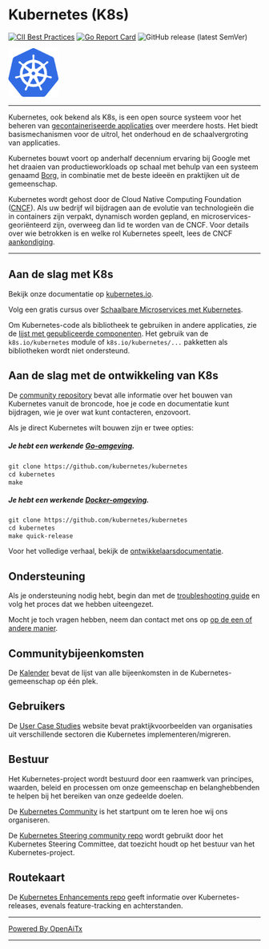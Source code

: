 # Kubernetes (K8s)

[![CII Best Practices](https://bestpractices.coreinfrastructure.org/projects/569/badge)](https://bestpractices.coreinfrastructure.org/projects/569) [![Go Report Card](https://goreportcard.com/badge/github.com/kubernetes/kubernetes)](https://goreportcard.com/report/github.com/kubernetes/kubernetes) ![GitHub release (latest SemVer)](https://img.shields.io/github/v/release/kubernetes/kubernetes?sort=semver)

<img src="https://github.com/kubernetes/kubernetes/raw/master/logo/logo.png" width="100">

----

Kubernetes, ook bekend als K8s, is een open source systeem voor het beheren van [gecontaineriseerde applicaties]
over meerdere hosts. Het biedt basismechanismen voor de uitrol, het onderhoud
en de schaalvergroting van applicaties.

Kubernetes bouwt voort op anderhalf decennium ervaring bij Google met het draaien van
productieworkloads op schaal met behulp van een systeem genaamd [Borg],
in combinatie met de beste ideeën en praktijken uit de gemeenschap.

Kubernetes wordt gehost door de Cloud Native Computing Foundation ([CNCF]).
Als uw bedrijf wil bijdragen aan de evolutie van
technologieën die in containers zijn verpakt, dynamisch worden gepland,
en microservices-georiënteerd zijn, overweeg dan lid te worden van de CNCF.
Voor details over wie betrokken is en welke rol Kubernetes speelt,
lees de CNCF [aankondiging].

----

## Aan de slag met K8s

Bekijk onze documentatie op [kubernetes.io].

Volg een gratis cursus over [Schaalbare Microservices met Kubernetes].

Om Kubernetes-code als bibliotheek te gebruiken in andere applicaties, zie de [lijst met gepubliceerde componenten](https://git.k8s.io/kubernetes/staging/README.md).
Het gebruik van de `k8s.io/kubernetes` module of `k8s.io/kubernetes/...` pakketten als bibliotheken wordt niet ondersteund.

## Aan de slag met de ontwikkeling van K8s

De [community repository] bevat alle informatie over
het bouwen van Kubernetes vanuit de broncode, hoe je code
en documentatie kunt bijdragen, wie je over wat kunt contacteren, enzovoort.

Als je direct Kubernetes wilt bouwen zijn er twee opties:

##### Je hebt een werkende [Go-omgeving].

```
git clone https://github.com/kubernetes/kubernetes
cd kubernetes
make
```

##### Je hebt een werkende [Docker-omgeving].

```
git clone https://github.com/kubernetes/kubernetes
cd kubernetes
make quick-release
```

Voor het volledige verhaal, bekijk de [ontwikkelaarsdocumentatie].

## Ondersteuning

Als je ondersteuning nodig hebt, begin dan met de [troubleshooting guide]
en volg het proces dat we hebben uiteengezet.

Mocht je toch vragen hebben, neem dan contact met ons op
[op de een of andere manier][communicatie].

[aankondiging]: https://cncf.io/news/announcement/2015/07/new-cloud-native-computing-foundation-drive-alignment-among-container
[Borg]: https://research.google.com/pubs/pub43438.html?authuser=1
[CNCF]: https://www.cncf.io/about
[communicatie]: https://git.k8s.io/community/communication
[community repository]: https://git.k8s.io/community
[gecontaineriseerde applicaties]: https://kubernetes.io/docs/concepts/overview/what-is-kubernetes/
[ontwikkelaarsdocumentatie]: https://git.k8s.io/community/contributors/devel#readme
[Docker-omgeving]: https://docs.docker.com/engine
[Go-omgeving]: https://go.dev/doc/install
[kubernetes.io]: https://kubernetes.io
[Schaalbare Microservices met Kubernetes]: https://www.udacity.com/course/scalable-microservices-with-kubernetes--ud615
[troubleshooting guide]: https://kubernetes.io/docs/tasks/debug/

## Communitybijeenkomsten

De [Kalender](https://www.kubernetes.dev/resources/calendar/) bevat de lijst van alle bijeenkomsten in de Kubernetes-gemeenschap op één plek.

## Gebruikers

De [User Case Studies](https://kubernetes.io/case-studies/) website bevat praktijkvoorbeelden van organisaties uit verschillende sectoren die Kubernetes implementeren/migreren.

## Bestuur

Het Kubernetes-project wordt bestuurd door een raamwerk van principes, waarden, beleid en processen om onze gemeenschap en belanghebbenden te helpen bij het bereiken van onze gedeelde doelen.

De [Kubernetes Community](https://github.com/kubernetes/community/blob/master/governance.md) is het startpunt om te leren hoe wij ons organiseren.

De [Kubernetes Steering community repo](https://github.com/kubernetes/steering) wordt gebruikt door het Kubernetes Steering Committee, dat toezicht houdt op het bestuur van het Kubernetes-project.

## Routekaart

De [Kubernetes Enhancements repo](https://github.com/kubernetes/enhancements) geeft informatie over Kubernetes-releases, evenals feature-tracking en achterstanden.


---


[Powered By OpenAiTx](https://github.com/OpenAiTx/OpenAiTx)


---
